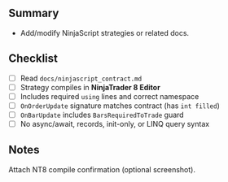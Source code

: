 ## Summary
- Add/modify NinjaScript strategies or related docs.

## Checklist
- [ ] Read `docs/ninjascript_contract.md`
- [ ] Strategy compiles in **NinjaTrader 8 Editor**
- [ ] Includes required `using` lines and correct namespace
- [ ] `OnOrderUpdate` signature matches contract (has `int filled`)
- [ ] `OnBarUpdate` includes `BarsRequiredToTrade` guard
- [ ] No async/await, records, init-only, or LINQ query syntax

## Notes
Attach NT8 compile confirmation (optional screenshot).
